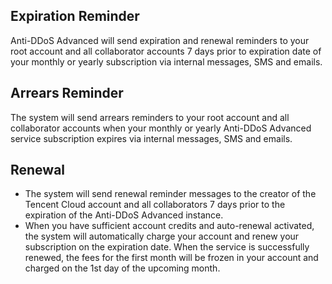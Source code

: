 ﻿[//]: # (chinagitpath:XXXXX)

## Expiration Reminder
Anti-DDoS Advanced will send expiration and renewal reminders to your root account and all collaborator accounts 7 days prior to expiration date of your monthly or yearly subscription via internal messages, SMS and emails.

## Arrears Reminder
The system will send arrears reminders to your root account and all collaborator accounts when your monthly or yearly Anti-DDoS Advanced service subscription expires via internal messages, SMS and emails.

## Renewal
- The system will send renewal reminder messages to the creator of the Tencent Cloud account and all collaborators 7 days prior to the expiration of the Anti-DDoS Advanced instance.
- When you have sufficient account credits and auto-renewal activated, the system will automatically charge your account and renew your subscription on the expiration date. When the service is successfully renewed, the fees for the first month will be frozen in your account and charged on the 1st day of the upcoming month. 

